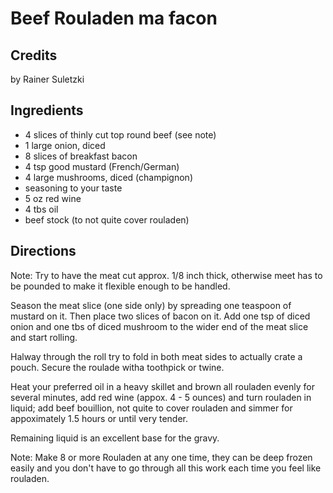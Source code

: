 # Beef Rouladen ma facon 

<!-- BEGIN content -->

## Credits

by Rainer Suletzki

## Ingredients

- 4 slices of thinly cut top round beef (see note)
- 1 large onion, diced 
- 8 slices of breakfast bacon 
- 4 tsp good mustard (French/German)
- 4 large mushrooms, diced (champignon) 
- seasoning to your taste 
- 5 oz red wine
- 4 tbs oil
- beef stock (to not quite cover rouladen)

## Directions

Note: Try to have the meat cut approx. 1/8 inch thick, otherwise meet has to   
be pounded to make it flexible enough to be handled.   
  
Season the meat slice (one side only) by spreading one teaspoon of mustard on it. Then place two slices of bacon on it. Add one tsp of diced onion and one tbs of diced mushroom to the wider end of the meat slice and start rolling.  
  
Halway through the roll try to fold in both meat sides to actually crate a pouch. Secure the roulade witha toothpick or twine.  
  
Heat your preferred oil in a heavy skillet and brown all rouladen evenly for   
several minutes, add red wine (appox. 4 - 5 ounces) and turn rouladen in   
liquid; add beef bouillion, not quite to cover rouladen and simmer for appoximately 1.5 hours or until very tender.   
  
Remaining liquid is an excellent base for the gravy.   
  
Note: Make 8 or more Rouladen at any one time, they can be deep frozen easily and you don't have to go through all this work each time you feel like rouladen.

<!-- END content -->

